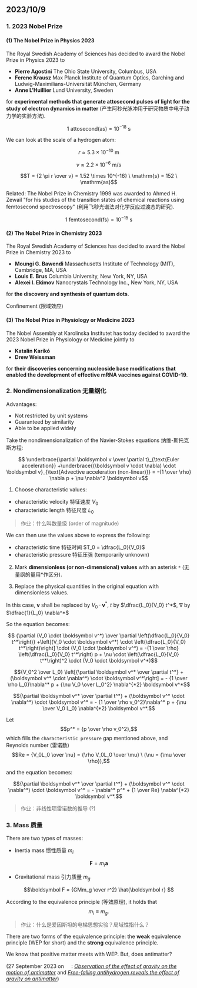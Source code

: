 ## 2023/10/9

### 1. 2023 Nobel Prize

#### (1) The Nobel Prize in Physics 2023

The Royal Swedish Academy of Sciences has decided to award the Nobel Prize in Physics 2023 to

- **Pierre Agostini** The Ohio State University, Columbus, USA
- **Ferenc Krausz** Max Planck Institute of Quantum Optics, Garching and Ludwig-Maximilians-Universität München, Germany
- **Anne L’Huillier** Lund University, Sweden

for **experimental methods that generate attosecond pulses of light for the study of electron dynamics in matter** (产生阿秒光脉冲用于研究物质中电子动力学的实验方法).

$$1 \ \mathrm{attosecond (as)} = 10^{-18} \ \mathrm{s}$$

We can look at the scale of a hydrogen atom:

$$r \approx 5.3 \times 10^{-10} \ \mathrm{m}$$

$$v \approx 2.2 \times 10^{-6} \ \mathrm{m/s}$$

$$T = {2 \pi r \over v} = 1.52 \times 10^{-16} \ \mathrm{s} = 152 \ \mathrm{as}$$

Related: The Nobel Prize in Chemistry 1999 was awarded to Ahmed H. Zewail "for his studies of the transition states of chemical reactions using femtosecond spectroscopy" (利用飞秒光谱法对化学反应过渡态的研究).

$$1 \ \mathrm{femtosecond (fs)} = 10^{-15} \ \mathrm{s}$$

#### (2) The Nobel Prize in Chemistry 2023

The Royal Swedish Academy of Sciences has decided to award the Nobel Prize in Chemistry 2023 to

- **Moungi G. Bawendi** Massachusetts Institute of Technology (MIT), Cambridge, MA, USA
- **Louis E. Brus** Columbia University, New York, NY, USA
- **Alexei I. Ekimov** Nanocrystals Technology Inc., New York, NY, USA

for **the discovery and synthesis of quantum dots**.

Confinement (限域效应)

#### (3) The Nobel Prize in Physiology or Medicine 2023

The Nobel Assembly at Karolinska Institutet has today decided to award the 2023 Nobel Prize in Physiology or Medicine jointly to

- **Katalin Karikó**
- **Drew Weissman**

for **their discoveries concerning nucleoside base modifications that enabled the development of effective mRNA vaccines against COVID-19**.

### 2. Nondimensionalization 无量纲化

Advantages:
- Not restricted by unit systems
- Guaranteed by similarity
- Able to be applied widely

Take the nondimensionalization of the Navier-Stokes equations 纳维-斯托克斯方程: 

$$ \underbrace{\partial \boldsymbol v \over \partial t}_{\text{Euler acceleration}} +\underbrace{(\boldsymbol v \cdot \nabla) \cdot \boldsymbol v}_{\text{Advective acceleration (non-linear)}} = -{1 \over \rho} \nabla p + \nu \nabla^2 \boldsymbol v$$

1. Choose characteristic values:

- characteristic velocity 特征速度 $V_0$
- characteristic length 特征尺度 $L_0$

> 作业：什么叫数量级 (order of magnitude)

We can then use the values above to express the following:
- characteristic time 特征时间 $T_0 = \dfrac{L_0}{V_0}$
- characteristic pressure 特征压强 (temporarily unknown)

2. Mark **dimensionless (or non-dimensional) values** with an asterisk `*` (无量纲的量用*作区分).

3. Replace the physical quantities in the original equation with dimensionless values. 

In this case, $\boldsymbol v$ shall be replaced by $V_0 \cdot \boldsymbol v^*$, $t$ by $\dfrac{L_0}{V_0} t^*$, $\nabla$ by $\dfrac{1}{L_0} \nabla^*$

So the equation becomes: 

$$ {\partial (V_0 \cdot \boldsymbol v^*) \over \partial \left(\dfrac{L_0}{V_0} t^*\right)} +\left[(V_0 \cdot \boldsymbol v^*) \cdot \left(\dfrac{L_0}{V_0} t^*\right)\right] \cdot (V_0 \cdot \boldsymbol v^*) = -{1 \over \rho} \left(\dfrac{L_0}{V_0} t^*\right) p + \nu \cdot \left(\dfrac{L_0}{V_0} t^*\right)^2 \cdot (V_0 \cdot \boldsymbol v^*)$$

$${V_0^2 \over L_0} \left[{\partial \boldsymbol v^* \over \partial t^*} + (\boldsymbol v^* \cdot \nabla^*) \cdot \boldsymbol v^*\right] = - {1 \over \rho L_0}\nabla^* p + {\nu V_0 \over L_0^2} \nabla^{*2} \boldsymbol v^*$$

$${\partial \boldsymbol v^* \over \partial t^*} + (\boldsymbol v^* \cdot \nabla^*) \cdot \boldsymbol v^* = - {1 \over \rho v_0^2}\nabla^* p + {\nu \over V_0 L_0} \nabla^{*2} \boldsymbol v^*.$$

Let $$p^* = {p \over \rho v_0^2},$$ which fills the `characteristic pressure` gap mentioned above, and Reynolds number (雷诺数) $$Re = {V_0L_0 \over \nu} = {\rho V_0L_0 \over \mu} \ (\nu = {\mu \over \rho}),$$

and the equation becomes:

$${\partial \boldsymbol v^* \over \partial t^*} + (\boldsymbol v^* \cdot \nabla^*) \cdot \boldsymbol v^* = - \nabla^* p^* + {1 \over Re} \nabla^{*2} \boldsymbol v^*.$$

> 作业：非线性项雷诺数的推导 (?)

### 3. Mass 质量

There are two types of masses:

- Inertia mass 惯性质量 $m_i$

$$\boldsymbol F = m_i \boldsymbol a$$

- Gravitational mass 引力质量 $m_g$

$$\boldsymbol F = {GMm_g \over r^2} \hat{\boldsymbol r} $$

According to the equivalence principle (等效原理), it holds that $$m_i \equiv m_g.$$

> 作业：什么是爱因斯坦的电梯思想实验？局域性指什么？

There are two forms of the equivalence principle: the **weak** equivalence principle (WEP for short) and the **strong** equivalence principle.

We know that positive matter meets with WEP. But, does antimatter?

(27 September 2023 on <img src="https://media.springernature.com/full/nature-cms/uploads/product/nature/header-86f1267ea01eccd46b530284be10585e.svg" height=16>: [*Observation of the effect of gravity on the
motion of antimatter*](https://doi.org/10.1038/s41586-023-06527-1) and [*Free-falling antihydrogen reveals the effect of gravity on antimatter*](https://doi.org/10.1038/d41586-023-02930-w))
